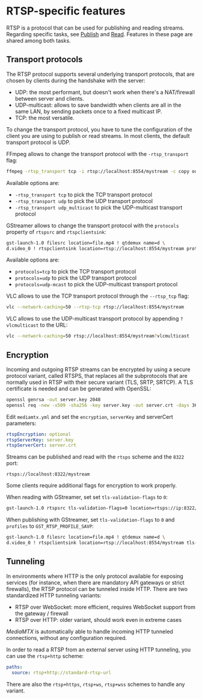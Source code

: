 # RTSP-specific features

RTSP is a protocol that can be used for publishing and reading streams. Regarding specific tasks, see [Publish](publish#rtsp-clients) and [Read](read#rtsp). Features in these page are shared among both tasks.

## Transport protocols

The RTSP protocol supports several underlying transport protocols, that are chosen by clients during the handshake with the server:

- UDP: the most performant, but doesn't work when there's a NAT/firewall between server and clients.
- UDP-multicast: allows to save bandwidth when clients are all in the same LAN, by sending packets once to a fixed multicast IP.
- TCP: the most versatile.

To change the transport protocol, you have to tune the configuration of the client you are using to publish or read streams. In most clients, the default transport protocol is UDP.

FFmpeg allows to change the transport protocol with the `-rtsp_transport` flag:

```sh
ffmpeg -rtsp_transport tcp -i rtsp://localhost:8554/mystream -c copy output.mp4
```

Available options are:

- `-rtsp_transport tcp` to pick the TCP transport protocol
- `-rtsp_transport udp` to pick the UDP transport protocol
- `-rtsp_transport udp_multicast` to pick the UDP-multicast transport protocol

GStreamer allows to change the transport protocol with the `protocols` property of `rtspsrc` and `rtspclientsink`:

```sh
gst-launch-1.0 filesrc location=file.mp4 ! qtdemux name=d \
d.video_0 ! rtspclientsink location=rtsp://localhost:8554/mystream protocols=tcp
```

Available options are:

- `protocols=tcp` to pick the TCP transport protocol
- `protocols=udp` to pick the UDP transport protocol
- `protocols=udp-mcast` to pick the UDP-multicast transport protocol

VLC allows to use the TCP transport protocol through the `--rtsp_tcp` flag:

```sh
vlc --network-caching=50 --rtsp-tcp rtsp://localhost:8554/mystream
```

VLC allows to use the UDP-multicast transport protocol by appending `?vlcmulticast` to the URL:

```sh
vlc --network-caching=50 rtsp://localhost:8554/mystream?vlcmulticast
```

## Encryption

Incoming and outgoing RTSP streams can be encrypted by using a secure protocol variant, called RTSPS, that replaces all the subprotocols that are normally used in RTSP with their secure variant (TLS, SRTP, SRTCP). A TLS certificate is needed and can be generated with OpenSSL:

```sh
openssl genrsa -out server.key 2048
openssl req -new -x509 -sha256 -key server.key -out server.crt -days 3650
```

Edit `mediamtx.yml` and set the `encryption`, `serverKey` and serverCert parameters:

```yml
rtspEncryption: optional
rtspServerKey: server.key
rtspServerCert: server.crt
```

Streams can be published and read with the `rtsps` scheme and the `8322` port:

```
rtsps://localhost:8322/mystream
```

Some clients require additional flags for encryption to work properly.

When reading with GStreamer, set set `tls-validation-flags` to `0`:

```sh
gst-launch-1.0 rtspsrc tls-validation-flags=0 location=rtsps://ip:8322/...
```

When publishing with GStreamer, set `tls-validation-flags` to `0` and `profiles` to `GST_RTSP_PROFILE_SAVP`:

```sh
gst-launch-1.0 filesrc location=file.mp4 ! qtdemux name=d \
d.video_0 ! rtspclientsink location=rtsp://localhost:8554/mystream tls-validation-flags=0 profiles=GST_RTSP_PROFILE_SAVP
```

## Tunneling

In environments where HTTP is the only protocol available for exposing services (for instance, when there are mandatory API gateways or strict firewalls), the RTSP protocol can be tunneled inside HTTP. There are two standardized HTTP tunneling variants:

- RTSP over WebSocket: more efficient, requires WebSocket support from the gateway / firewall
- RTSP over HTTP: older variant, should work even in extreme cases

_MediaMTX_ is automatically able to handle incoming HTTP tunneled connections, without any configuration required.

In order to read a RTSP from an external server using HTTP tunneling, you can use the `rtsp+http` scheme:

```yml
paths:
  source: rtsp+http://standard-rtsp-url
```

There are also the `rtsp+https`, `rtsp+ws`, `rtsp+wss` schemes to handle any variant.
